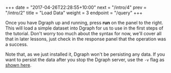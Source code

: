 +++
date = "2017-04-26T22:28:55+10:00"
next = "/intro/4"
prev = "/intro/2"
title = "Load Data"
weight = 3
endpoint = "/query"
+++

Once you have Dgraph up and running, press **run** on the panel to the
right.  This will load a simple dataset into Dgraph for us to use in
the first steps of the tutorial.  Don't worry too much about the
syntax for now, we'll cover all that in later lessons, just check in
the response panel that the operation was a success.

Note that, as we just installed it, Dgraph won't be persisting any
data.  If you want to persist the data after you stop the Dgraph
server, use the `-v` flag as [shown here](https://docs.dgraph.io/get-started/#using-docker).
